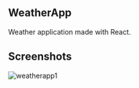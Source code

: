 ## WeatherApp

Weather application made with React.

## Screenshots

![weatherapp1](https://user-images.githubusercontent.com/77156341/119340836-6d85b800-bc69-11eb-821d-e0d501f4a020.png)
